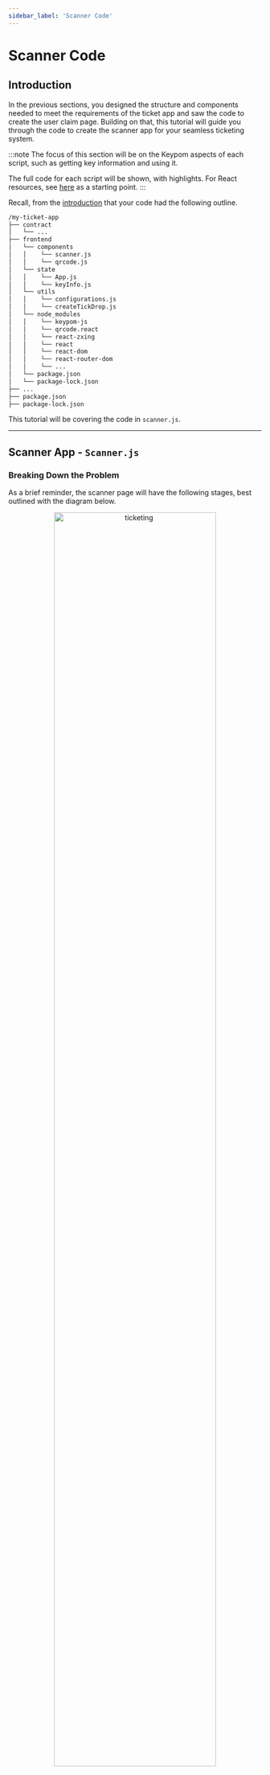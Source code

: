 ```yaml
---
sidebar_label: 'Scanner Code'
---
```

# Scanner Code

## Introduction
In the previous sections, you designed the structure and components needed to meet the requirements of the ticket app and saw the code to create the user claim page. Building on that, this tutorial will guide you through the code to create the scanner app for your seamless ticketing system.

:::note
The focus of this section will be on the Keypom aspects of each script, such as getting key information and using it. 

The full code for each script will be shown, with highlights. For React resources, see [here](https://reactjs.org/docs/hello-world.html) as a starting point.
:::

Recall, from the [introduction](introduction.md) that your code had the following outline.

```bash
/my-ticket-app
├── contract
│   └── ...
├── frontend
│   └── components
│   │    └── scanner.js
│   │    └── qrcode.js
│   └── state
│   │    └── App.js
│   │    └── keyInfo.js
│   └── utils
│   │    └── configurations.js
│   │    └── createTickDrop.js
│   └── node_modules
│   │    └── keypom-js
│   │    └── qrcode.react
│   │    └── react-zxing
│   │    └── react
│   │    └── react-dom
│   │    └── react-router-dom
│   │    └── ...
│   └── package.json
│   └── package-lock.json
├── ...
├── package.json
├── package-lock.json
```

This tutorial will be covering the code in `scanner.js`.

---

## Scanner App - `Scanner.js`
### Breaking Down the Problem
As a brief reminder, the scanner page will have the following stages, best outlined with the diagram below.

<p align="center">
  <img src={require("/static/img/docs/advanced-tutorials/ticketing/scanner-pink-rounded.png").default} width="80%" height="80%" alt="ticketing" class="rounded-corners"/>
</p>

* **Stage 1:** A page with the camera viewport open, constantly scanning for QR codes.  
* **Stage 2:** Once a QR code is detected and information is scanned in, the app attempts to derive the private key from the QR code to `claim` using the event password. During this time, the app will indicate it is in the process of claiming.
* **Stage 3:** After the `claim` is processed, the page will return either as successful or a failed `claim` based on the validity of the ticket.

After stage 3, the entire cycle will loop back to stage 1 after three seconds. 

In stage 3, a ticket may be invalid for a few reasons. 
* Incorrect password/key causing the Keypom SDK to return an error when `claim` fails
* A ticket may already be fully claimed; the user has claimed their POAP and so their private key has since been deleted
* The ticket has already been scanned by the doorman. This means the key's current use is 2. Although this claim *can* be made, it should not. Doing so would mean the attendee loses out on the opportunity to claim their POAP.

### `masterState` State Variable
In order to track all these stages and possible outcomes, a `masterState` state variable will be declared. These are the corresponding values it can take on.

|    **`masterState[0]`**     | **Description**                                                                      |
|-----------------------------|--------------------------------------------------------------------------------------|
| `masterState[0]` == 1       | *Stage 1:* Scanner page is scanning, waiting to read in data                         |
| `masterState[0]` == 2       | *Stage 2:* Data has been read, scanner is trying to claim                            |
| `masterState[0]` == 3       | *Stage 3:* Successful `claim`                                                        | 
| `masterState[0]` == 4       | *Stage 3:* Failed to `claim`: SDK returned error, likely incorrect password          | 
| `masterState[0]` == 5       | *Stage 3:* Failed to `claim`: Ticket has been fully claimed and key has been deleted | 
| `masterState[0]` == 6       | *Stage 3:* Failed to `claim`: The ticket has already been scanned                    | 

You may have noticed that `masterState` is an array; this is to include a "data bit" inside to indicate that data has been successfully read in by the scanner. 

|    **`masterState[1]`**         | **Description**                                   |
|---------------------------------|---------------------------------------------------|
| `masterState[1]` == False       | No data has been read, cannot call `claim`        |
| `masterState[1]` == True        | Data has been read, scanner can now try to claim  |

### Initialization and Scanning
Upon app mount, the scanner page will immediately do the following.  

1) Similar to the other components covered in the previous pages, `scanner.js` will establish a NEAR connection. This is to allow it to receive Keypom information and call `claim`.   
2) Prompt the doorman/event organizers for the drop password.  
3) Begin scanning.

These features can be seen in the code snippet below. 
```js reference
https://github.com/keypom/keypom-js/blob/96827e6a585a469cc8693dd0dfaf37de312958a2/docs-advanced-tutorials/ticket-app/frontend/components/scanner.js#L21-L64
```

### Claiming
The claiming process can be controlled using a React `useEffect` hook, that runs everytime the data bit, `masterState[1]`, is updated, indicating that data was read by the scanner. 

The primary task of the claim process is to determine if a claim is:

* Successful - `masterState[0]` = 3.  
* Unsuccessful due to the key being depleted and deleted - `masterState[0]` = 6.  
* Failed due to the ticket having already been scanned by doorman - `masterState[0]` = 5.  
* Failed due to SDK error (likely an incorrect password) - `masterState[0]` = 4.  

This can be done by a process of elimination. Once the existence of the key is confirmed, you must make sure the ticket has not already be scanned. Then finally, you can attempt to `claim` and return the result of that call.

First, you can check if the key still exists and has not been deleted by calling the SDK funciton [`getKeyInformation`](../../../keypom-sdk/modules.md#getkeyinformation). This will return `null` if the key does not exist. This covers the case of `masterState[0]` == 6.
```js reference
https://github.com/keypom/keypom-js/blob/96827e6a585a469cc8693dd0dfaf37de312958a2/docs-advanced-tutorials/ticket-app/frontend/components/scanner.js#L73-L96
```

Next, the `keyInformation` returned from above can be used to determine the current key use. If it's 1, that means the scanner should call `claim`. If not, then the ticket has already been scanned and should not allow the scanner to double-`claim` the ticket. This covers the case of `masterState[0]` == 5
```js reference
https://github.com/keypom/keypom-js/blob/96827e6a585a469cc8693dd0dfaf37de312958a2/docs-advanced-tutorials/ticket-app/frontend/components/scanner.js#L99-L121
```

Lastly, the current key use *after* the scanner `claim` can be used to determine if the `claim` was successful. If the current key use has been decremented, it can be confirmed that the `claim` was successful. Otherwise, the current key use value would remain the same as before `claim` was called.  This covers the case of `masterState[0]` == 4.
```js reference
https://github.com/keypom/keypom-js/blob/96827e6a585a469cc8693dd0dfaf37de312958a2/docs-advanced-tutorials/ticket-app/frontend/components/scanner.js#L123-L149
```

Put together, this is the `useEffect` hook that claims the key and ultimately determines the components to be rendered by setting `masterState[0]`. 
```js reference
https://github.com/keypom/keypom-js/blob/96827e6a585a469cc8693dd0dfaf37de312958a2/docs-advanced-tutorials/ticket-app/frontend/components/scanner.js#L67-L156
```

### Rendering

The rendering part of the scanner app is relatively simple, as all the logic for states was taken care of during the claim process. The following table outlines what the page should render based on the value of `masterState[0]`, as outlined [above](scanner-code.md#masterstate-state-variable). 

The focus of the renders is on the scanner frame (coloured square) and the text below it. The QR code visible is a code on a phone screen held up to the camera.

|    **Condition and Description**                                                                            | **Render**                                                                                                                                                                               |
|-------------------------------------------------------------------------------------------------------------|------------------------------------------------------------------------------------------------------------------------------------------------------------------------------------------|
| `masterState[0]` == 1, *Stage 1:* Scanner app is scanning, waiting to read in data                          | <p align="center"> <img src={require("/static/img/docs/advanced-tutorials/ticketing/scan-unread.png").default} width="60%" height="60%" alt="ticketing" class="rounded-corners"/></p>    |
| `masterState[0]` == 2, *Stage 2:* Data has been read, scanner is trying to claim                            | <p align="center"> <img src={require("/static/img/docs/advanced-tutorials/ticketing/scan-claiming.png").default} width="60%" height="60%" alt="ticketing" class="rounded-corners"/></p>  |
| `masterState[0]` == 3, *Stage 3:* Successful `claim`                                                        | <p align="center"> <img src={require("/static/img/docs/advanced-tutorials/ticketing/scan-claim-good.png").default} width="60%" height="60%" alt="ticketing" class="rounded-corners"/></p>|
| `masterState[0]` == 4, *Stage 3:* Failed to `claim`: SDK returned error, likely incorrect password          | <p align="center"> <img src={require("/static/img/docs/advanced-tutorials/ticketing/scan-claim-bad.png").default} width="60%" height="60%" alt="ticketing" class="rounded-corners"/></p> |
| `masterState[0]` == 5, *Stage 3:* Failed to `claim`: Ticket has been fully claimed and key has been deleted | <p align="center"> <img src={require("/static/img/docs/advanced-tutorials/ticketing/scan-deleted.png").default} width="60%" height="60%" alt="ticketing" class="rounded-corners"/></p>   |
| `masterState[0]` == 6, *Stage 3:* Failed to `claim`: The ticket has already been scanned                    | <p align="center"> <img src={require("/static/img/docs/advanced-tutorials/ticketing/scan-prior.png").default} width="60%" height="60%" alt="ticketing" class="rounded-corners"/></p>     |


The following expandable section contains code for rendering. 

<details>
<summary>Full scanner.js rendering code</summary>
<p>

``` jsx reference
https://github.com/keypom/keypom-js/blob/96827e6a585a469cc8693dd0dfaf37de312958a2/docs-advanced-tutorials/ticket-app/frontend/components/scanner.js#L157-L284
```

</p>
</details>

### Full Code
The full code, including the set up, claiming, and the rendering, can be seen below.

``` jsx reference
https://github.com/keypom/keypom-js/blob/96827e6a585a469cc8693dd0dfaf37de312958a2/docs-advanced-tutorials/ticket-app/frontend/components/scanner.js#L1-L284
```

---

## Conclusion
In this section, you learned about the `scanner.js` component. Its primary role is to handle the data read in from the QR code reader, and `claim` the private key embedded within the QR code. It is also designed to handle different kinds of errors, such as deleted keys, and tickets that have already been scanned.  

In the next section, you'll be seeing the final product of what you just built!